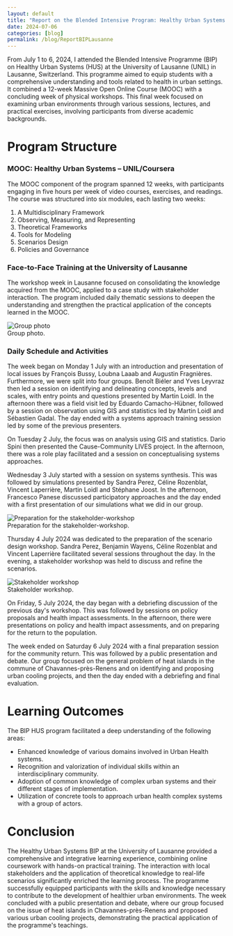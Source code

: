 ```yaml
---
layout: default
title: "Report on the Blended Intensive Program: Healthy Urban Systems (HUS) in Lausanne, Switzerland"
date: 2024-07-06
categories: [blog]
permalink: /blog/ReportBIPLausanne
---
```


From July 1 to 6, 2024, I attended the Blended Intensive Programme (BIP) on Healthy Urban Systems (HUS) at the University of Lausanne (UNIL) in Lausanne, Switzerland. This programme aimed to equip students with a comprehensive understanding and tools related to health in urban settings. It combined a 12-week Massive Open Online Course (MOOC) with a concluding week of physical workshops. This final week focused on examining urban environments through various sessions, lectures, and practical exercises, involving participants from diverse academic backgrounds.

# Program Structure
### MOOC: Healthy Urban Systems – UNIL/Coursera
The MOOC component of the program spanned 12 weeks, with participants engaging in five hours per week of video courses, exercises, and readings. The course was structured into six modules, each lasting two weeks:
  1.	A Multidisciplinary Framework
  2.	Observing, Measuring, and Representing
  3.	Theoretical Frameworks
  4.	Tools for Modeling
  5.	Scenarios Design
  6.	Policies and Governance

### Face-to-Face Training at the University of Lausanne
The workshop week in Lausanne focused on consolidating the knowledge acquired from the MOOC, applied to a case study with stakeholder interaction. The program included daily thematic sessions to deepen the understanding and strengthen the practical application of the concepts learned in the MOOC.

<div class="blog-image">
  <img src="{{ '/assets/images/blogs/CIVIS_BIP_01_GernotNikolaus.png' | relative_url }}" alt="Group photo">
  <figcaption>Group photo.</figcaption>
</div>

### Daily Schedule and Activities
The week began on Monday 1 July with an introduction and presentation of local issues by François Bussy, Loubna Laaab and Augustin Fragnières. Furthermore, we were split into four groups. Benoît Biéler and Yves Leyvraz then led a session on identifying and delineating concepts, levels and scales, with entry points and questions presented by Martin Loidl. In the afternoon there was a field visit led by Eduardo Camacho-Hübner, followed by a session on observation using GIS and statistics led by Martin Loidl and Sébastien Gadal. The day ended with a systems approach training session led by some of the previous presenters.

On Tuesday 2 July, the focus was on analysis using GIS and statistics. Dario Spini then presented the Cause-Community LIVES project. In the afternoon, there was a role play facilitated and a session on conceptualising systems approaches.

Wednesday 3 July started with a session on systems synthesis. This was followed by simulations presented by Sandra Perez, Céline Rozenblat, Vincent Laperrière, Martin Loidl and Stéphane Joost. In the afternoon, Francesco Panese discussed participatory approaches and the day ended with a first presentation of our simulations what we did in our group.

<div class="blog-image">
  <img src="{{ '/assets/images/blogs/CIVIS_BIP_02_GernotNikolaus.png' | relative_url }}" alt="Preparation for the stakeholder-workshop">
  <figcaption>Preparation for the stakeholder-workshop.</figcaption>
</div>

Thursday 4 July 2024 was dedicated to the preparation of the scenario design workshop. Sandra Perez, Benjamin Wayens, Céline Rozenblat and Vincent Laperrière facilitated several sessions throughout the day. In the evening, a stakeholder workshop was held to discuss and refine the scenarios.

<div class="blog-image">
  <img src="{{ '/assets/images/blogs/CIVIS_BIP_03_GernotNikolaus.png' | relative_url }}" alt="Stakeholder workshop">
  <figcaption>Stakeholder workshop.</figcaption>
</div>

On Friday, 5 July 2024, the day began with a debriefing discussion of the previous day's workshop. This was followed by sessions on policy proposals and health impact assessments. In the afternoon, there were presentations on policy and health impact assessments, and on preparing for the return to the population.

The week ended on Saturday 6 July 2024 with a final preparation session for the community return. This was followed by a public presentation and debate. Our group focused on the general problem of heat islands in the commune of Chavannes-près-Renens and on identifying and proposing urban cooling projects, and then the day ended with a debriefing and final evaluation.

# Learning Outcomes
The BIP HUS program facilitated a deep understanding of the following areas:
* Enhanced knowledge of various domains involved in Urban Health systems.
* Recognition and valorization of individual skills within an interdisciplinary community.
* Adoption of common knowledge of complex urban systems and their different stages of implementation.
* Utilization of concrete tools to approach urban health complex systems with a group of actors.

# Conclusion
The Healthy Urban Systems BIP at the University of Lausanne provided a comprehensive and integrative learning experience, combining online coursework with hands-on practical training. The interaction with local stakeholders and the application of theoretical knowledge to real-life scenarios significantly enriched the learning process. The programme successfully equipped participants with the skills and knowledge necessary to contribute to the development of healthier urban environments. The week concluded with a public presentation and debate, where our group focused on the issue of heat islands in Chavannes-près-Renens and proposed various urban cooling projects, demonstrating the practical application of the programme's teachings.
